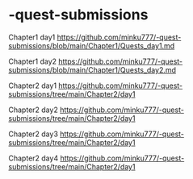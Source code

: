 # -quest-submissions
Chapter1 day1
https://github.com/minku777/-quest-submissions/blob/main/Chapter1/Quests_day1.md

Chapter1 day2
https://github.com/minku777/-quest-submissions/blob/main/Chapter1/Quests_day2.md

Chapter2 day1
https://github.com/minku777/-quest-submissions/tree/main/Chapter2/day1

Chapter2 day2
https://github.com/minku777/-quest-submissions/tree/main/Chapter2/day1

Chapter2 day3
https://github.com/minku777/-quest-submissions/tree/main/Chapter2/day1

Chapter2 day4
https://github.com/minku777/-quest-submissions/tree/main/Chapter2/day1
